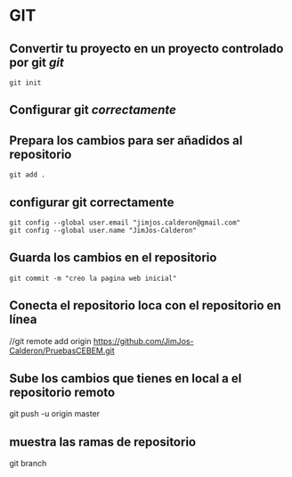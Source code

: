 # GIT
## Convertir tu proyecto en un proyecto controlado por git *git*

```
git init
```

## Configurar git *correctamente*
## Prepara los cambios para ser añadidos al repositorio

```
git add .
```

## configurar git correctamente
```
git config --global user.email "jimjos.calderon@gmail.com"
git config --global user.name "JimJos-Calderon"
```
## Guarda los cambios en el repositorio
```
git commit -m "creo la pagina web inicial"
```
## Conecta el repositorio loca con el repositorio en línea
//git remote add origin https://github.com/JimJos-Calderon/PruebasCEBEM.git

## Sube los cambios que tienes en local a el repositorio remoto
git push -u origin master


## muestra las ramas de repositorio
git branch

##